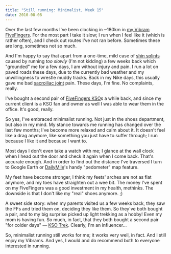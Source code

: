 ```yaml
---
title: "Still running: Minimalist, Week 15"
date: 2010-08-08
---
```


Over the last few months I've been clocking in ~180km in [my Vibram FiveFingers][1]. For the most part I take it slow; I run when I feel like it
(which is rather often), and I check out routes I've not ran before. Sometimes these are long, sometimes not so much.

And I'm happy to say that apart from a one-time, mild case of [shin splints][2] caused by running _too slowly_ (I'm not kidding) a few weeks back which "grounded" me for a few days, I am without injury and pain. I run a lot on paved roads these days, due to the currently bad weather and my unwillingness to wrestle muddy tracks. Back in my Nike days, this usually gave me bad [sacroiliac joint][3] pain. These days, I'm fine. No complaints,
really.

I've bought a second pair of [FiveFingers KSO][4]s a while back, and since my current client is a KSO fan and owner as well I was able to wear them in the office. It's good, really.

So yes, I've embraced minimalist running. Not just in the shoes department,
but also in my mind. My stance towards me running has changed over the last few months; I've become more relaxed and calm about it. It doesn't feel like a drag anymore, like something you just have to suffer through; I run because I like it and because I want to.

Most days I don't even take a watch with me; I glance at the wall clock when I head out the door and check it again when I come back. That's accurate enough.
And in order to find out the distance I've traversed I turn to Google Earth or
[DailyMile][5]'s handy "pedometer" map feature.

My feet have become stronger, I think my feets' arches are not as flat anymore, and my toes have straighten out a wee bit. The money I've spent on my FiveFingers was a good investment in my health, methinks. The downside is that I don't like my "real" shoes anymore. ;)

A sweet side story: when my parents visited us a few weeks back, they saw the FFs and tried them on, deciding they like them. So they've both bought a pair,
and to my big surprise picked up light trekking as a hobby! Even my mom is having fun. So much, in fact, that they both bought a second pair "for colder days" — [KSO Trek][6]. Clearly, I'm an influencer…

So, minimalist running still works for me; it works very well, in fact. And I still enjoy my Vibrams. And yes, I would and do recommend both to everyone interested in running.

[1]: http://blog.zottmann.org/post/548758650/still-running-going-minimalist
[2]: http://en.wikipedia.org/wiki/Shin_splints
[3]: http://en.wikipedia.org/wiki/Sacroiliac_joint
[4]: http://www.vibramfivefingers.it/eng/kso.aspx
[5]: http://www.dailymile.com/people/carlo
[6]: http://www.vibramfivefingers.it/eng/ksoTrek.aspx

